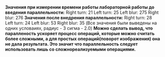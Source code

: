 **Значения при измерении времени работы лабораторной работы до введения параллельности:**
Right turn: 21
Left turn: 25
Left blur: 275
Right blur: 276
**Значения после внедрения параллельности:**
Right turn: 28
Left turn: 24
Left blur: 53
Right blur: 35
(Все значения были выведены на одних условаиях, радиус - 3 сигма - 2.0)
**Можно сделать вывод, что паралленость ускоряет процесс операций, которые можно считать более сложными, а для простых операций(поворот изображения) она не дала результата. Это значит что параллельность следует использовать лишь со сложнореализуемыми операциями.**